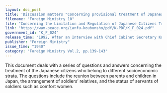 ```yaml
---
layout: doc_post
title: 'Discussion matters "Concerning provisional treatment of Japanese citizens traveling to China”'
filename: "Foreign Ministry 10"
file: "Concerning the Limitation and Regulation of Japanese Citizens Traveling to China at the Time of the Sino-Japanese IncidentSummary of Provisional Measures (Vol. 1)"
link: "https://wam-peace.org/ianfu-koubunsho/pdf/K-PDF/K_F_024.pdf"
government_id: "K_F_024"
release_time: "1992, After an Interview with Chief Cabinet Secretary Katō Kōichi"
publisher: "Foreign Ministry"
issue_time: "1940"
category: "Foreign Ministry Vol.2, pp.139-143"
---
```

This document deals with a series of questions and answers concerning the treatment of the Japanese citizens who belong to different socioeconomic strata. The questions include the reunion between parents and children in Japan, the arrangement of soldiers’ relatives, and the status of servants of soldiers such as comfort women.

